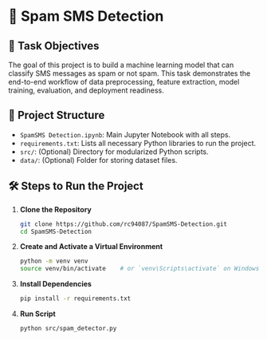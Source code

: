 # 📱 Spam SMS Detection

## 🚀 Task Objectives

The goal of this project is to build a machine learning model that can classify SMS messages as spam or not spam. This task demonstrates the end-to-end workflow of data preprocessing, feature extraction, model training, evaluation, and deployment readiness.

## 📂 Project Structure

- `SpamSMS Detection.ipynb`: Main Jupyter Notebook with all steps.
- `requirements.txt`: Lists all necessary Python libraries to run the project.
- `src/`: (Optional) Directory for modularized Python scripts.
- `data/`: (Optional) Folder for storing dataset files.

## 🛠️ Steps to Run the Project

1. **Clone the Repository**
   ```bash
   git clone https://github.com/rc94087/SpamSMS-Detection.git
   cd SpamSMS-Detection
2. **Create and Activate a Virtual Environment**
   ```bash
   python -m venv venv
   source venv/bin/activate    # or `venv\Scripts\activate` on Windows
3. **Install Dependencies**
   ```bash
   pip install -r requirements.txt
4. **Run Script**
   ```bash
   python src/spam_detector.py

